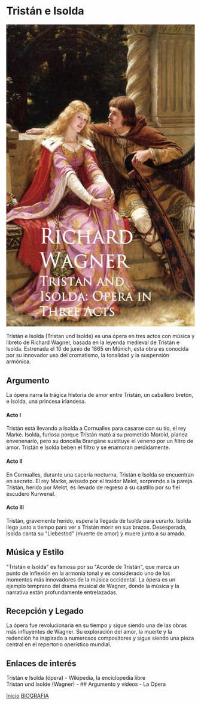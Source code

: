 # **Tristán e Isolda**  

![imagen](tristan-and-isolda.jpg)

Tristán e Isolda (Tristan und Isolde) es una ópera en tres actos con música y libreto de Richard Wagner, basada en la leyenda medieval de Tristán e Isolda. Estrenada el 10 de junio de 1865 en Múnich, esta obra es conocida por su innovador uso del cromatismo, la tonalidad y la suspensión armónica.

## Argumento

La ópera narra la trágica historia de amor entre Tristán, un caballero bretón, e Isolda, una princesa irlandesa.  

#### Acto I  

Tristán está llevando a Isolda a Cornualles para casarse con su tío, el rey Marke.
Isolda, furiosa porque Tristán mató a su prometido Morold, planea envenenarlo, pero su doncella Brangäne sustituye el veneno por un filtro de amor.
Tristán e Isolda beben el filtro y se enamoran perdidamente.

#### Acto II 

En Cornualles, durante una cacería nocturna, Tristán e Isolda se encuentran en secreto.
El rey Marke, avisado por el traidor Melot, sorprende a la pareja.	Tristán, herido por Melot, es llevado de regreso a su castillo por su fiel escudero Kurwenal.

#### Acto III 

Tristán, gravemente herido, espera la llegada de Isolda para curarlo.	Isolda llega justo a tiempo para ver a Tristán morir en sus brazos.
Desesperada, Isolda canta su "Liebestod" (muerte de amor) y muere junto a su amado.

## Música y Estilo 

"Tristán e Isolda" es famosa por su "Acorde de Tristán", que marca un punto de inflexión en la armonía tonal y es considerado uno de los momentos más innovadores de la música occidental. La ópera es un ejemplo temprano del drama musical de Wagner, donde la música y la narrativa están profundamente entrelazadas.

## Recepción y Legado

La ópera fue revolucionaria en su tiempo y sigue siendo una de las obras más influyentes de Wagner. Su exploración del amor, la muerte y la redención ha inspirado a numerosos compositores y sigue siendo una pieza central en el repertorio operístico mundial.  

## Enlaces de interés 

Tristán e Isolda (ópera) - Wikipedia, la enciclopedia libre  
Tristan und Isolde (Wagner) - ## Argumento y videos - La Opera  

 [Inicio](README.md)  [BIOGRAFIA](biografia.md) 
